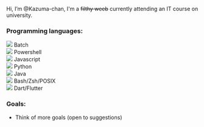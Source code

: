 Hi, I’m @Kazuma-chan, I'm a ~~filthy weeb~~ currently attending an IT course on university.

### Programming languages:

![](https://geps.dev/progress/50 ) Batch\
![](https://geps.dev/progress/20 ) Powershell\
![](https://geps.dev/progress/100) Javascript\
![](https://geps.dev/progress/100) Python\
![](https://geps.dev/progress/100) Java\
![](https://geps.dev/progress/100) Bash/Zsh/POSIX\
![](https://geps.dev/progress/100) Dart/Flutter


### Goals:

- Think of more goals (open to suggestions)
